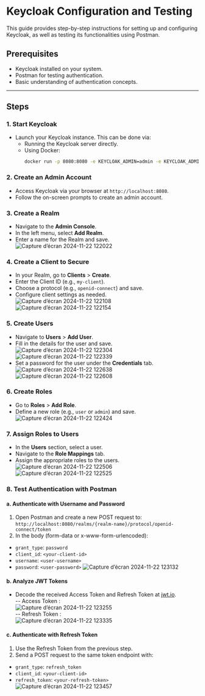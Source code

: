 # Keycloak Configuration and Testing

This guide provides step-by-step instructions for setting up and configuring Keycloak, as well as testing its functionalities using Postman.

## Prerequisites
- Keycloak installed on your system.
- Postman for testing authentication.
- Basic understanding of authentication concepts.

---

## Steps

### 1. Start Keycloak
- Launch your Keycloak instance. This can be done via:
  - Running the Keycloak server directly.
  - Using Docker: 
    ```bash
    docker run -p 8080:8080 -e KEYCLOAK_ADMIN=admin -e KEYCLOAK_ADMIN_PASSWORD=admin quay.io/keycloak/keycloak:latest start-dev
    ```
    
### 2. Create an Admin Account
- Access Keycloak via your browser at `http://localhost:8080`.
- Follow the on-screen prompts to create an admin account.

### 3. Create a Realm
- Navigate to the **Admin Console**.
- In the left menu, select **Add Realm**.
- Enter a name for the Realm and save.
![Capture d’écran 2024-11-22 122022](https://github.com/user-attachments/assets/ad584340-c88f-4684-8a3f-11ae9ca876ee)



### 4. Create a Client to Secure
- In your Realm, go to **Clients** > **Create**.
- Enter the Client ID (e.g., `my-client`).
- Choose a protocol (e.g., `openid-connect`) and save.
- Configure client settings as needed.
![Capture d’écran 2024-11-22 122108](https://github.com/user-attachments/assets/6b12c335-424a-4590-b525-b6d9427037fb)
![Capture d’écran 2024-11-22 122154](https://github.com/user-attachments/assets/e617c076-9760-42b8-be58-0f39cfeec46d)


### 5. Create Users
- Navigate to **Users** > **Add User**.
- Fill in the details for the user and save.
![Capture d’écran 2024-11-22 122304](https://github.com/user-attachments/assets/7cb5bc56-6a0b-4614-acb5-8a47a47721f6)
![Capture d’écran 2024-11-22 122339](https://github.com/user-attachments/assets/1ffd6d0d-f305-457c-9ec1-38cf183bebd0)
- Set a password for the user under the **Credentials** tab.
![Capture d’écran 2024-11-22 122638](https://github.com/user-attachments/assets/cd82a7eb-af6a-467d-a247-e17d5611edd5)
![Capture d’écran 2024-11-22 122608](https://github.com/user-attachments/assets/bfa23b99-4ac0-47ea-a5b5-49afa5cdd769)


### 6. Create Roles
- Go to **Roles** > **Add Role**.
- Define a new role (e.g., `user` or `admin`) and save.
![Capture d’écran 2024-11-22 122424](https://github.com/user-attachments/assets/682da085-3243-40e4-be9f-2e70a396181e)


### 7. Assign Roles to Users
- In the **Users** section, select a user.
- Navigate to the **Role Mappings** tab.
- Assign the appropriate roles to the users.
![Capture d’écran 2024-11-22 122506](https://github.com/user-attachments/assets/e8f3c4ec-aada-4404-80f0-bedfc9d2368f)
![Capture d’écran 2024-11-22 122525](https://github.com/user-attachments/assets/0499547f-c5c3-4d89-8470-95348ca3c235)


### 8. Test Authentication with Postman
#### a. Authenticate with Username and Password
1. Open Postman and create a new POST request to: <br/>`http://localhost:8080/realms/{realm-name}/protocol/openid-connect/token`
2. In the body (form-data or x-www-form-urlencoded):
- `grant_type`: `password`
- `client_id`: `<your-client-id>`
- `username`: `<user-username>`
- `password`: `<user-password>`
![Capture d’écran 2024-11-22 123132](https://github.com/user-attachments/assets/5bc295e5-191c-4f68-aaa3-1cb8eb535322)


#### b. Analyze JWT Tokens
- Decode the received Access Token and Refresh Token at [jwt.io](https://jwt.io).<br/>
  -- Access Token : <br/>
![Capture d’écran 2024-11-22 123255](https://github.com/user-attachments/assets/16c58b92-785a-4fdd-9726-fa6bf14d0a67)<br/>
  -- Refresh Token :<br/>
![Capture d’écran 2024-11-22 123335](https://github.com/user-attachments/assets/6b6a2d94-d979-4abc-aebb-8078c98fb4da)<br/>


#### c. Authenticate with Refresh Token
1. Use the Refresh Token from the previous step.
2. Send a POST request to the same token endpoint with:
- `grant_type`: `refresh_token`
- `client_id`: `<your-client-id>`
- `refresh_token`: `<your-refresh-token>`
![Capture d’écran 2024-11-22 123457](https://github.com/user-attachments/assets/9013f5ea-a5eb-4e49-8fa5-004a70276cae)
